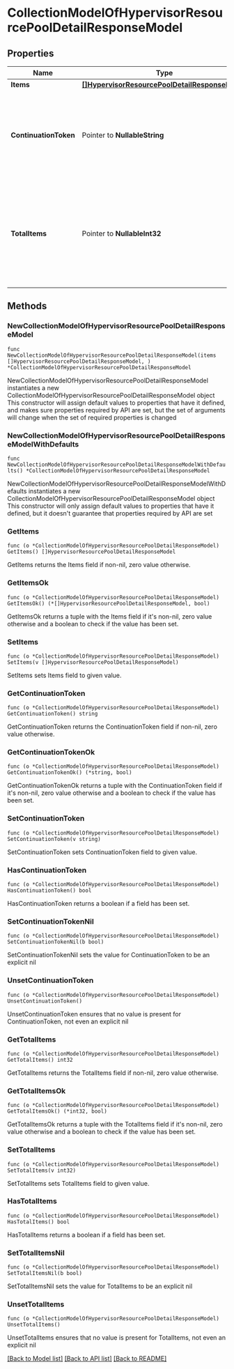 # CollectionModelOfHypervisorResourcePoolDetailResponseModel

## Properties

Name | Type | Description | Notes
------------ | ------------- | ------------- | -------------
**Items** | [**[]HypervisorResourcePoolDetailResponseModel**](HypervisorResourcePoolDetailResponseModel.md) | List of items. | 
**ContinuationToken** | Pointer to **NullableString** | If present, indicates to the caller that the query was not complete, and they should call the API again specifying the continuation token as a query parameter. | [optional] 
**TotalItems** | Pointer to **NullableInt32** | Indicates the total number of items in the collection, which may be more than the number of Items returned, if there is a ContinuationToken.  Only returned in the response to &#x60;$search&#x60; APIs. | [optional] 

## Methods

### NewCollectionModelOfHypervisorResourcePoolDetailResponseModel

`func NewCollectionModelOfHypervisorResourcePoolDetailResponseModel(items []HypervisorResourcePoolDetailResponseModel, ) *CollectionModelOfHypervisorResourcePoolDetailResponseModel`

NewCollectionModelOfHypervisorResourcePoolDetailResponseModel instantiates a new CollectionModelOfHypervisorResourcePoolDetailResponseModel object
This constructor will assign default values to properties that have it defined,
and makes sure properties required by API are set, but the set of arguments
will change when the set of required properties is changed

### NewCollectionModelOfHypervisorResourcePoolDetailResponseModelWithDefaults

`func NewCollectionModelOfHypervisorResourcePoolDetailResponseModelWithDefaults() *CollectionModelOfHypervisorResourcePoolDetailResponseModel`

NewCollectionModelOfHypervisorResourcePoolDetailResponseModelWithDefaults instantiates a new CollectionModelOfHypervisorResourcePoolDetailResponseModel object
This constructor will only assign default values to properties that have it defined,
but it doesn't guarantee that properties required by API are set

### GetItems

`func (o *CollectionModelOfHypervisorResourcePoolDetailResponseModel) GetItems() []HypervisorResourcePoolDetailResponseModel`

GetItems returns the Items field if non-nil, zero value otherwise.

### GetItemsOk

`func (o *CollectionModelOfHypervisorResourcePoolDetailResponseModel) GetItemsOk() (*[]HypervisorResourcePoolDetailResponseModel, bool)`

GetItemsOk returns a tuple with the Items field if it's non-nil, zero value otherwise
and a boolean to check if the value has been set.

### SetItems

`func (o *CollectionModelOfHypervisorResourcePoolDetailResponseModel) SetItems(v []HypervisorResourcePoolDetailResponseModel)`

SetItems sets Items field to given value.


### GetContinuationToken

`func (o *CollectionModelOfHypervisorResourcePoolDetailResponseModel) GetContinuationToken() string`

GetContinuationToken returns the ContinuationToken field if non-nil, zero value otherwise.

### GetContinuationTokenOk

`func (o *CollectionModelOfHypervisorResourcePoolDetailResponseModel) GetContinuationTokenOk() (*string, bool)`

GetContinuationTokenOk returns a tuple with the ContinuationToken field if it's non-nil, zero value otherwise
and a boolean to check if the value has been set.

### SetContinuationToken

`func (o *CollectionModelOfHypervisorResourcePoolDetailResponseModel) SetContinuationToken(v string)`

SetContinuationToken sets ContinuationToken field to given value.

### HasContinuationToken

`func (o *CollectionModelOfHypervisorResourcePoolDetailResponseModel) HasContinuationToken() bool`

HasContinuationToken returns a boolean if a field has been set.

### SetContinuationTokenNil

`func (o *CollectionModelOfHypervisorResourcePoolDetailResponseModel) SetContinuationTokenNil(b bool)`

 SetContinuationTokenNil sets the value for ContinuationToken to be an explicit nil

### UnsetContinuationToken
`func (o *CollectionModelOfHypervisorResourcePoolDetailResponseModel) UnsetContinuationToken()`

UnsetContinuationToken ensures that no value is present for ContinuationToken, not even an explicit nil
### GetTotalItems

`func (o *CollectionModelOfHypervisorResourcePoolDetailResponseModel) GetTotalItems() int32`

GetTotalItems returns the TotalItems field if non-nil, zero value otherwise.

### GetTotalItemsOk

`func (o *CollectionModelOfHypervisorResourcePoolDetailResponseModel) GetTotalItemsOk() (*int32, bool)`

GetTotalItemsOk returns a tuple with the TotalItems field if it's non-nil, zero value otherwise
and a boolean to check if the value has been set.

### SetTotalItems

`func (o *CollectionModelOfHypervisorResourcePoolDetailResponseModel) SetTotalItems(v int32)`

SetTotalItems sets TotalItems field to given value.

### HasTotalItems

`func (o *CollectionModelOfHypervisorResourcePoolDetailResponseModel) HasTotalItems() bool`

HasTotalItems returns a boolean if a field has been set.

### SetTotalItemsNil

`func (o *CollectionModelOfHypervisorResourcePoolDetailResponseModel) SetTotalItemsNil(b bool)`

 SetTotalItemsNil sets the value for TotalItems to be an explicit nil

### UnsetTotalItems
`func (o *CollectionModelOfHypervisorResourcePoolDetailResponseModel) UnsetTotalItems()`

UnsetTotalItems ensures that no value is present for TotalItems, not even an explicit nil

[[Back to Model list]](../README.md#documentation-for-models) [[Back to API list]](../README.md#documentation-for-api-endpoints) [[Back to README]](../README.md)


